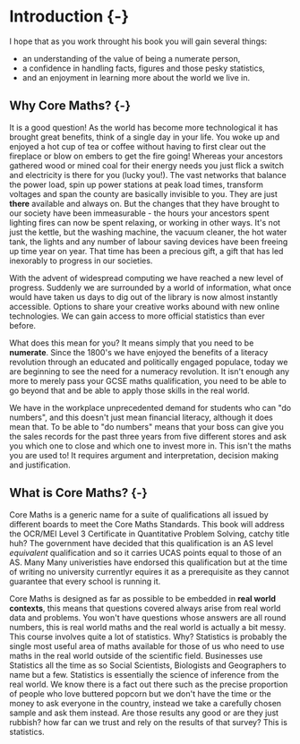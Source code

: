 # Introduction {-}

I hope that as you work throught his book you will gain several things:

- an understanding of the value of being a numerate person,
- a confidence in handling facts, figures and those pesky statistics,
- and an enjoyment in learning more about the world we live in.

## Why Core Maths? {-}

It is a good question! As the world has become more technological it has brought great benefits, think of a single day in your life. You woke up and enjoyed a hot cup of tea or coffee without having to first clear out the fireplace or blow on embers to get the fire going! Whereas your ancestors gathered wood or mined coal for their energy needs you just flick a switch and electricity is there for you (lucky you!). The vast networks that balance the power load, spin up power stations at peak load times, transform voltages and span the county are basically invisible to you. They are just **there** available and always on. But the changes that they have brought to our society have been immeasurable - the hours your ancestors spent lighting fires can now be spent relaxing, or working in other ways. It's not just the kettle, but the washing machine, the vacuum cleaner, the hot water tank, the lights and any number of labour saving devices have been freeing up time year on year. That time has been a precious gift, a gift that has led inexorably to progress in our societies.

With the advent of widespread computing we have reached a new level of progress. Suddenly we are surrounded by a world of information, what once would have taken us days to dig out of the library is now almost instantly accessible. Options to share your creative works abound with new online technologies. We can gain access to more official statistics than ever before. 

What does this mean for you? It means simply that you need to be **numerate**. Since the 1800's we have enjoyed the benefits of a literacy revolution through an educated and politically engaged populace, today we are beginning to see the need for a numeracy revolution. It isn't enough any more to merely pass your GCSE maths qualification, you need to be able to go beyond that and be able to apply those skills in the real world.

We have in the workplace unprecedented demand for students who can "do numbers", and this doesn't just mean financial literacy, although it does mean that. To be able to "do numbers" means that your boss can give you the sales records for the past three years from five different stores and ask you which one to close and which one to invest more in. This isn't the maths you are used to! It requires argument and interpretation, decision making and justification.

## What is Core Maths? {-}

Core Maths is a generic name for a suite of qualifications all issued by different boards to meet the Core Maths Standards. This book will address the OCR/MEI Level 3 Certificate in Quantitative Problem Solving, catchy title huh? The government have decided that this qualification is an AS level *equivalent* qualification and so it carries UCAS points equal to those of an AS. Many Many univeristies have endorsed this qualification but at the time of writing  no university currentlyr equires it as a prerequisite as they cannot guarantee that every school is running it.

Core Maths is designed as far as possible to be embedded in **real world contexts**, this means that questions covered always arise from real world data and problems. You won't have questions whose answers are all round numbers, this is real world maths and the real world is actually a bit messy. This course involves quite a lot of statistics. Why? Statistics is probably the single most useful area of maths available for those of us who need to use maths in the real world outside of the scientific field. Businesses use Statistics all the time as so Social Scientists, Biologists and Geographers to name but a few. Statistics is essentially the science of inference from the real world. We know there is a fact out there such as the precise proportion of people who love buttered popcorn but we don't have the time or the money to ask everyone in the country, instead we take a carefully chosen sample and ask them instead. Are those results any good or are they just rubbish? how far can we trust and rely on the results of that survey? This is statistics.
